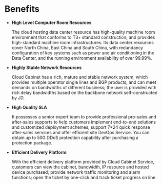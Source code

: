 # Benefits

- **High Level Computer Room Resources**

  The cloud hosting data center resource has high-quality machine room environment that conforms to T3+ standard construction, and provides high-standard machine room infrastructures. Its data center resources cover North China, East China and South China, with redundancy configuration of key systems such as power and air conditioning in the Data Center, and the running environment availability of over 99.99%.
  
- **Highly Stable Network Resources**  

  Cloud Cabinet has a rich, mature and stable network system, which provides multiple operator single lines and BGP products, and can meet demands on bandwidths of different business; the user is provided with rich delay bandwidths based on the backbone network self-constructed by JD.   
  
- **High Quality SLA**  

  It possesses a senior expert team to provide professional pre-sales and after-sales supports to help customers implement end-to-end solutions and customized deployment schemes, support 7*24 quick response after-sales services and offer efficient site DevOps Service. You can obtain up to 50G DDoS protection capability after purchasing a protection package.

- **Efficient Delivery Platform** 

  With the efficient delivery platform provided by Cloud Cabinet Service, customers can view the cabinet, bandwidth, IP resource and hosted device purchased; provide network traffic monitoring and alarm functions; open the ticket by one-click and track ticket progress on line.
